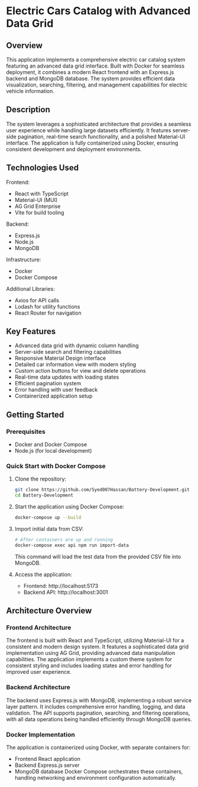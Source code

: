 # Electric Cars Catalog with Advanced Data Grid

## Overview

This application implements a comprehensive electric car catalog system featuring an advanced data grid interface. Built with Docker for seamless deployment, it combines a modern React frontend with an Express.js backend and MongoDB database. The system provides efficient data visualization, searching, filtering, and management capabilities for electric vehicle information.

## Description

The system leverages a sophisticated architecture that provides a seamless user experience while handling large datasets efficiently. It features server-side pagination, real-time search functionality, and a polished Material-UI interface. The application is fully containerized using Docker, ensuring consistent development and deployment environments.

## Technologies Used

Frontend: 
- React with TypeScript
- Material-UI (MUI)
- AG Grid Enterprise
- Vite for build tooling

Backend: 
- Express.js
- Node.js
- MongoDB

Infrastructure:   
- Docker
- Docker Compose

Additional Libraries:
- Axios for API calls
- Lodash for utility functions
- React Router for navigation

## Key Features

- Advanced data grid with dynamic column handling
- Server-side search and filtering capabilities
- Responsive Material Design interface
- Detailed car information view with modern styling
- Custom action buttons for view and delete operations
- Real-time data updates with loading states
- Efficient pagination system
- Error handling with user feedback
- Containerized application setup

## Getting Started

### Prerequisites
- Docker and Docker Compose
- Node.js (for local development)

### Quick Start with Docker Compose
1. Clone the repository:
   ```bash
   git clone https://github.com/Syed007Hassan/Battery-Development.git
   cd Battery-Development
   ```
2. Start the application using Docker Compose:
   ```bash
   docker-compose up --build 
   ```
3. Import initial data from CSV:
   ```bash
   # After containers are up and running
   docker-compose exec api npm run import-data
   ```
   This command will load the test data from the provided CSV file into MongoDB.

4. Access the application:
   - Frontend: http://localhost:5173
   - Backend API: http://localhost:3001

## Architecture Overview

### Frontend Architecture
The frontend is built with React and TypeScript, utilizing Material-UI for a consistent and modern design system. It features a sophisticated data grid implementation using AG Grid, providing advanced data manipulation capabilities. The application implements a custom theme system for consistent styling and includes loading states and error handling for improved user experience.

### Backend Architecture
The backend uses Express.js with MongoDB, implementing a robust service layer pattern. It includes comprehensive error handling, logging, and data validation. The API supports pagination, searching, and filtering operations, with all data operations being handled efficiently through MongoDB queries.

### Docker Implementation
The application is containerized using Docker, with separate containers for:
- Frontend React application
- Backend Express.js server
- MongoDB database
Docker Compose orchestrates these containers, handling networking and environment configuration automatically.
